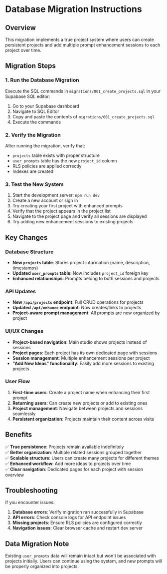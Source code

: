 # Database Migration Instructions

## Overview
This migration implements a true project system where users can create persistent projects and add multiple prompt enhancement sessions to each project over time.

## Migration Steps

### 1. Run the Database Migration

Execute the SQL commands in `migrations/001_create_projects.sql` in your Supabase SQL editor:

1. Go to your Supabase dashboard
2. Navigate to SQL Editor
3. Copy and paste the contents of `migrations/001_create_projects.sql`
4. Execute the commands

### 2. Verify the Migration

After running the migration, verify that:

- `projects` table exists with proper structure
- `user_prompts` table has the new `project_id` column
- RLS policies are applied correctly
- Indexes are created

### 3. Test the New System

1. Start the development server: `npm run dev`
2. Create a new account or sign in
3. Try creating your first project with enhanced prompts
4. Verify that the project appears in the project list
5. Navigate to the project page and verify all sessions are displayed
6. Try adding new enhancement sessions to existing projects

## Key Changes

### Database Structure
- **New `projects` table**: Stores project information (name, description, timestamps)
- **Updated `user_prompts` table**: Now includes `project_id` foreign key
- **Enhanced relationships**: Prompts belong to both sessions and projects

### API Updates
- **New `/api/projects` endpoint**: Full CRUD operations for projects
- **Updated `/api/enhance` endpoint**: Now creates/links to projects
- **Project-aware prompt management**: All prompts are now organized by project

### UI/UX Changes
- **Project-based navigation**: Main studio shows projects instead of sessions
- **Project pages**: Each project has its own dedicated page with sessions
- **Session management**: Multiple enhancement sessions per project
- **"Add New Ideas" functionality**: Easily add more sessions to existing projects

### User Flow
1. **First-time users**: Create a project name when enhancing their first prompt
2. **Returning users**: Can create new projects or add to existing ones
3. **Project management**: Navigate between projects and sessions seamlessly
4. **Persistent organization**: Projects maintain their content across visits

## Benefits

✅ **True persistence**: Projects remain available indefinitely  
✅ **Better organization**: Multiple related sessions grouped together  
✅ **Scalable structure**: Users can create many projects for different themes  
✅ **Enhanced workflow**: Add more ideas to projects over time  
✅ **Clear navigation**: Dedicated pages for each project with session overview  

## Troubleshooting

If you encounter issues:

1. **Database errors**: Verify migration ran successfully in Supabase
2. **API errors**: Check console logs for API endpoint issues
3. **Missing projects**: Ensure RLS policies are configured correctly
4. **Navigation issues**: Clear browser cache and restart dev server

## Data Migration Note

Existing `user_prompts` data will remain intact but won't be associated with projects initially. Users can continue using the system, and new prompts will be properly organized into projects. 